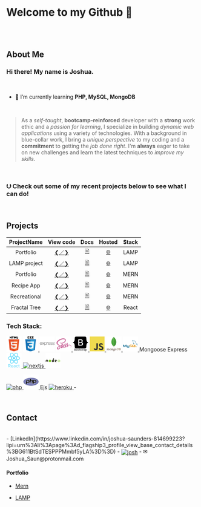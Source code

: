 <br><br>

#  Welcome to my Github 👋

<br><br>

## About Me

### Hi there! My name is Joshua.

<br>

- 🌱 I’m currently learning **PHP, MySQL, MongoDB**

<br>

> As a _self-taught_, **bootcamp-reinforced** developer with a **strong** work ethic and
> a _passion for learning_, I specialize in building _dynamic web applications_ using a
> variety of technologies. With a background in blue-collar work, I bring a _unique perspective_
> to my coding and a **commitment** to getting the _job done right_. I'm __**always**__ eager to take on
> new challenges and learn the latest techniques to _improve my skills_.

<br>

### ⮋ Check out some of my recent projects below to see what I can do! 

<br>

## Projects

| ProjectName  |                         View code                         |                                   Docs                                    |       Hosted       | Stack |
| :----------: | :-------------------------------------------------------: | :-----------------------------------------------------------------------: | :----------------: | :---: |
|  Portfolio   |                         [❮／❯](#)                         |                                   [🗎](#)                                  | <a href="#">🌐</a> | LAMP  |
| LAMP project |                         [❮／❯](#)                         |                                   [🗎](#)                                  | <a href="#">🌐</a> | LAMP  |
|  Portfolio   |                         [❮／❯](#)                         |                                   [🗎](#)                                  | <a href="#">🌐</a> | MERN  |
|  Recipe App  |  <a href="https://github.com/J-Saun/JCA_recipe">❮／❯</a>  | <a href="https://github.com/J-Saun/JCA_recipe/blob/master/README.md">🗎<a> | <a href="#">🌐</a> | MERN  |
| Recreational |  <a href="https://github.com/J-Saun/yelp_camp">❮／❯</a>   |        <a href="https://github.com/J-Saun/yelp_camp#readme">🗎</a>         | <a href="#">🌐</a> | MERN  |
| Fractal Tree | <a href="https://github.com/J-Saun/Fractal-Tree">❮／❯</a> |       <a href="https://github.com/J-Saun/Fractal-Tree#readme">🗎</a>       | <a href="#">🌐</a> | React |

### Tech Stack:
<p>
 
<a href="https://www.w3.org/html/" target="_blank" rel="noreferrer"><img src="https://raw.githubusercontent.com/devicons/devicon/master/icons/html5/html5-original-wordmark.svg" alt="html5" width="40" height="40"/></a>
<a href="https://www.w3schools.com/css/" target="_blank" rel="noreferrer"> <img src="https://raw.githubusercontent.com/devicons/devicon/master/icons/css3/css3-original-wordmark.svg" alt="css3" width="40" height="40"/> </a>
<a href="https://expressjs.com" target="_blank" rel="noreferrer"> <img src="https://raw.githubusercontent.com/devicons/devicon/master/icons/express/express-original-wordmark.svg" alt="express" width="40" height="40"/></a>
<a href="https://sass-lang.com" target="_blank" rel="noreferrer"> <img src="https://raw.githubusercontent.com/devicons/devicon/master/icons/sass/sass-original.svg" alt="sass" width="40" height="40"/> </a>
<a href="https://getbootstrap.com" target="_blank" rel="noreferrer"> <img src="https://raw.githubusercontent.com/devicons/devicon/master/icons/bootstrap/bootstrap-plain-wordmark.svg" alt="bootstrap" width="40" height="40"/> </a>
<a href="https://developer.mozilla.org/en-US/docs/Web/JavaScript" target="_blank" rel="noreferrer"> <img src="https://raw.githubusercontent.com/devicons/devicon/master/icons/javascript/javascript-original.svg" alt="javascript" width="40" height="40"/>
 </a>
<a href="https://www.mongodb.com/" target="_blank" rel="noreferrer"> <img src="https://raw.githubusercontent.com/devicons/devicon/master/icons/mongodb/mongodb-original-wordmark.svg" alt="mongodb" width="40" height="40"/> </a>
<a href="https://www.mysql.com/" target="_blank" rel="noreferrer"> <img src="https://raw.githubusercontent.com/devicons/devicon/master/icons/mysql/mysql-original-wordmark.svg" alt="mysql" width="40" height="40"/> </a>
 Mongoose
 Express
 <a href="https://reactjs.org/" target="_blank" rel="noreferrer"> <img src="https://raw.githubusercontent.com/devicons/devicon/master/icons/react/react-original-wordmark.svg" alt="react" width="40" height="40"/> </a>
<a href="https://nextjs.org/" target="_blank" rel="noreferrer"> <img src="https://cdn.worldvectorlogo.com/logos/nextjs-2.svg" alt="nextjs" width="40" height="40"/> </a> <a href="https://nodejs.org" target="_blank" rel="noreferrer"> <img src="https://raw.githubusercontent.com/devicons/devicon/master/icons/nodejs/nodejs-original-wordmark.svg" alt="nodejs" width="40" height="40"/> </a> 

<a href="https://www.php.net" target="_blank" rel="noreferrer"> <img src="https://raw.githubusercontent.com/devicons/devicon/master/icons/php/php-original.svg(https://www.vectorlogo.zone/logos/mysql/mysql-official.svg)" alt="php" width="40" height="40"/> </a>
<a href="https://www.php.net" target="_blank" rel="noreferrer"> <img src="https://raw.githubusercontent.com/devicons/devicon/master/icons/php/php-original.svg" alt="php" width="40" height="40"/> </a>
Ejs
<a href="https://heroku.com" target="_blank" rel="noreferrer"> <img src="https://www.vectorlogo.zone/logos/heroku/heroku-icon.svg" alt="heroku" width="40" height="40"/> </a> -
</p>

<br>

 ## Contact
 <br> 
-  [LinkedIn](https://www.linkedin.com/in/joshua-saunders-814699223?lipi=urn%3Ali%3Apage%3Ad_flagship3_profile_view_base_contact_details%3BG611BtSdTESPPPMmbf5yLA%3D%3D)
- <a href="https://codepen.io/josh" target="blank"><img align="center" src="https://raw.githubusercontent.com/rahuldkjain/github-profile-readme-generator/master/src/images/icons/Social/codepen.svg" alt="josh" height="30" width="40" /></a>
- ✉ Joshua_Saun@protonmail.com

#### Portfolio
 - [Mern](#)
 - [LAMP](#)

   <br><br>
